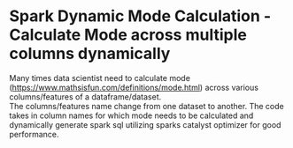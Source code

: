 # Spark Dynamic Mode Calculation - Calculate Mode across multiple columns dynamically
Many times data scientist need to calculate mode (https://www.mathsisfun.com/definitions/mode.html) across various columns/features of a dataframe/dataset.  
The columns/features name change from one dataset to another.
The code takes in column names for which mode needs to be calculated and dynamically generate spark sql utilizing sparks catalyst optimizer for good performance.
